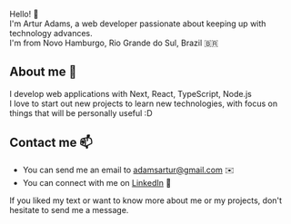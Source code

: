 Hello! 👋 <br/>
I'm Artur Adams, a web developer passionate about keeping up with technology advances. <br/>
I'm from Novo Hamburgo, Rio Grande do Sul, Brazil 🇧🇷<br/>

## About me 💬

I develop web applications with Next, React, TypeScript, Node.js <br/>
I love to start out new projects to learn new technologies, with focus on things that will be personally useful :D <br/>

## Contact me 📫

- You can send me an email to adamsartur@gmail.com ✉️ <br/>
- You can connect with me on [LinkedIn](https://www.linkedin.com/in/arturadams/) 💼

If you liked my text or want to know more about me or my projects, don't hesitate to send me a message.
